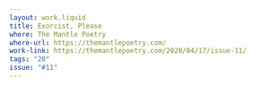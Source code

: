 ```yaml
---
layout: work.liquid
title: Exorcist, Please
where: The Mantle Poetry
where-url: https://themantlepoetry.com/
work-link: https://themantlepoetry.com/2020/04/17/issue-11/
tags: "20"
issue: "#11"
---
```


